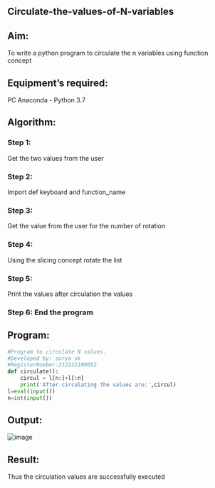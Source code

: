 ## Circulate-the-values-of-N-variables
## Aim:

To write a python program to circulate the n variables using function concept

## Equipment’s required:

PC
Anaconda - Python 3.7

## Algorithm:

### Step 1:

 Get the two values from the user

### Step 2: 

Import def keyboard and function_name

### Step 3: 

Get the value from the user for the number of rotation

### Step 4: 
Using the slicing concept rotate the list

### Step 5: 

Print the values after circulation the values 

### Step 6: End the program

## Program:
```python
#Program to circulate N values.
#Developed by: surya sk 
#RegisterNumber:212222100052
def circulate():
    circul = l[n:]+l[:n]
    print('After circulating the values are:',circul)
l=eval(input())
n=int(input())
```


## Output:
![image](https://user-images.githubusercontent.com/127716537/231049582-73a1b433-5765-4b21-933f-47efb5b38e0b.png)


## Result:
Thus the circulation values are successfully executed

 
